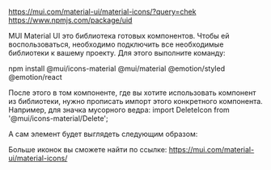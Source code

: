 https://mui.com/material-ui/material-icons/?query=chek
https://www.npmjs.com/package/uid

MUI
Material UI это библиотека готовых компонентов.
Чтобы ей воспользоваться, необходимо подключить все необходимые библиотеки к вашему проекту.
Для этого выполните команду:

npm install @mui/icons-material @mui/material @emotion/styled @emotion/react

После этого в том компоненте, где вы хотите использовать компонент из библиотеки, нужно прописать импорт этого конкретного компонента. Например, для значка мусорного ведра: import DeleteIcon from '@mui/icons-material/Delete';

А сам элемент будет выглядеть следующим образом: <DeleteIcon />

Больше иконок вы сможете найти по ссылке: https://mui.com/material-ui/material-icons/
